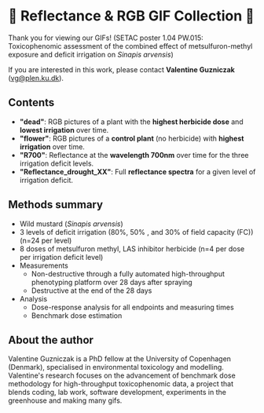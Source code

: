 # 🌱 Reflectance & RGB GIF Collection 🌱

Thank you for viewing our GIFs!  (SETAC poster 1.04 PW.015: Toxicophenomic assessment of the combined effect of metsulfuron-methyl exposure and deficit irrigation on *Sinapis arvensis*)

If you are interested in this work, please contact **Valentine Guzniczak** (vg@plen.ku.dk).

## Contents

- **"dead"**: RGB pictures of a plant with the **highest herbicide dose** and **lowest irrigation** over time.
- **"flower"**: RGB pictures of a **control plant** (no herbicide) with **highest irrigation** over time.
- **"R700"**: Reflectance at the **wavelength 700nm** over time for the three irrigation deficit levels.
- **"Reflectance_drought_XX"**: Full **reflectance spectra** for a given level of irrigation deficit.

## Methods summary
- Wild mustard (*Sinapis arvensis*)
- 3 levels of deficit irrigation (80%, 50% , and 30% of field capacity (FC)) (n=24 per level)
- 8 doses of metsulfuron methyl, LAS inhibitor herbicide (n=4 per dose per irrigation deficit  level)
- Measurements
  - Non-destructive through a fully automated high-throughput phenotyping platform over 28 days after spraying 
  - Destructive at the end of the 28 days
- Analysis
  - Dose-response analysis for all endpoints and measuring times
  - Benchmark dose estimation
 
## About the author
Valentine Guzniczak is a PhD fellow at the University of Copenhagen (Denmark), specialised in environmental toxicology and modelling. Valentine's research focuses on the advancement of benchmark dose methodology for high-throughput toxicophenomic data, a project that blends coding, lab work, software development, experiments in the greenhouse and making many gifs.

